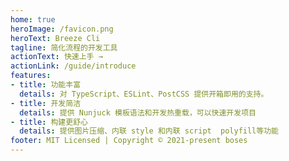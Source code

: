 ```yaml
---
home: true
heroImage: /favicon.png
heroText: Breeze Cli
tagline: 简化流程的开发工具
actionText: 快速上手 →
actionLink: /guide/introduce
features:
- title: 功能丰富
  details: 对 TypeScript、ESLint、PostCSS 提供开箱即用的支持。
- title: 开发简洁
  details: 提供 Nunjuck 模板语法和开发热重载，可以快速开发项目
- title: 构建更舒心
  details: 提供图片压缩、内联 style 和内联 script  polyfill等功能
footer: MIT Licensed | Copyright © 2021-present boses
---
```

